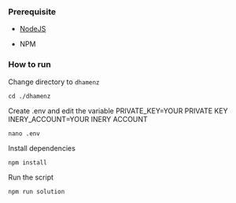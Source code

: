 ### Prerequisite

- [NodeJS](https://nodejs.org/en/)

- NPM



### How to run

Change directory to ```dhamenz```

```shell
cd ./dhamenz
```

Create .env and edit the variable
PRIVATE_KEY=YOUR PRIVATE KEY
INERY_ACCOUNT=YOUR INERY ACCOUNT

```shell
nano .env
```

Install dependencies

```shell
npm install
```

Run the script

```
npm run solution
```
